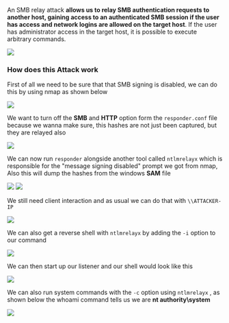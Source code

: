 An SMB relay attack **allows us to relay SMB authentication requests to another host, gaining access to an authenticated SMB session if the user has access and network logins are allowed on the target host**. If the user has administrator access in the target host, it is possible to execute arbitrary commands.

![](https://i.imgur.com/uxIHt98.png)

### How does this Attack work

First of all we need to be sure that that SMB signing is disabled, we can do this by using nmap as shown below

![](https://i.imgur.com/OjIsj29.png)

We want to turn off the **SMB** and **HTTP** option form the `responder.conf` file because we wanna make sure, this hashes are not just been captured, but they are relayed also

![](https://i.imgur.com/V6D6sNt.png)

We can now run `responder` alongside another tool called `ntlmrelayx` which is responsible for the "message signing disabled" prompt we got from nmap, Also this will dump the hashes from the windows **SAM** file

![](https://i.imgur.com/YXuUKHP.png)
![](https://i.imgur.com/gQakMYk.png)

We still need client interaction and as usual we can do that with `\\ATTACKER-IP`

![](https://i.imgur.com/7V1Ux4X.png)

We can also get a reverse shell with `ntlmrelayx` by adding the `-i` option to our command

![](https://i.imgur.com/aZt0dcQ.png)

We can then start up our listener and our shell would look like this 

![](https://i.imgur.com/jEaBAGM.png)

We can also run system commands with the `-c` option using `ntlmrelayx` , as shown below the whoami command tells us we are **nt authority\system**

![](https://i.imgur.com/jUg42xH.png)

